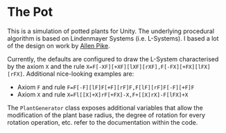 # The Pot

This is a simulation of potted plants for Unity. The underlying procedural
algorithm is based on Lindenmayer Systems (i.e. L-Systems). I based a lot of
the design on work by [Allen
Pike](http://www.allenpike.com/modeling-plants-with-l-systems/).

Currently, the defaults are configured to draw the L-System characterised by
the axiom `X` and the rule `X=F[-XF][+XF][lXF][rXF],F[-FX][+FX][lFX][rFX]`.
Additional nice-looking examples are:

* Axiom `F` and rule `F=F[-F][lF]F[+F][rF]F,F[lF][rF]F[-F][+F]F`
* Axiom `X` and rule `X=Fl[[X]+X]rF[+FX]-X,F+[[X]rX]-F[lFX]+X`

The `PlantGenerator` class exposes additional variables that allow the
modification of the plant base radius, the degree of rotation for every
rotation operation, etc. refer to the documentation within the code.
